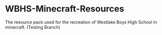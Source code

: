 # WBHS-Minecraft-Resources
The resource pack used for the recreation of Westlake Boys High School in minecraft.
(Testing Branch)

